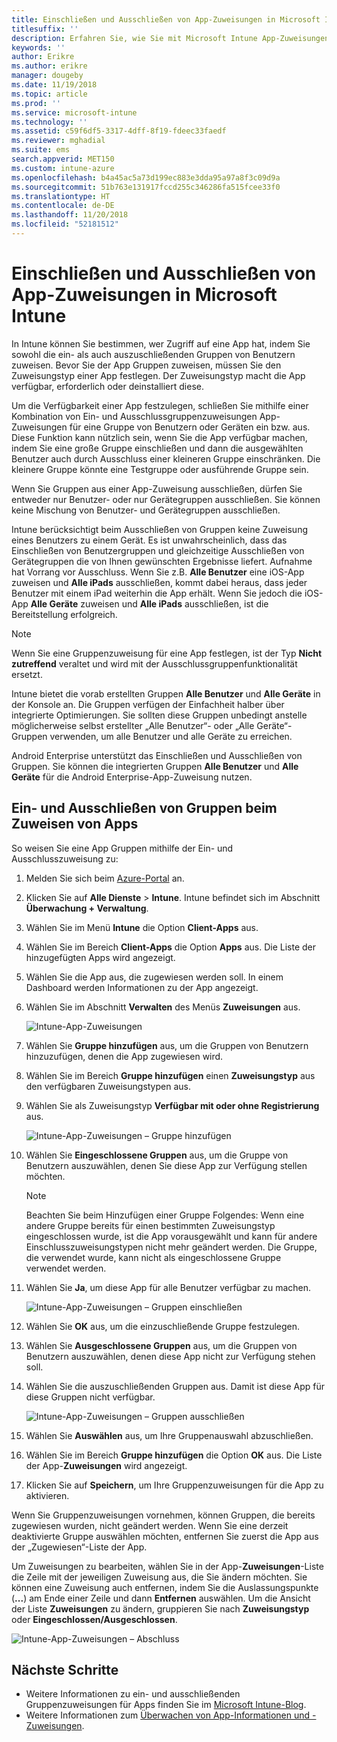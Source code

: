 ```yaml
---
title: Einschließen und Ausschließen von App-Zuweisungen in Microsoft Intune
titlesuffix: ''
description: Erfahren Sie, wie Sie mit Microsoft Intune App-Zuweisungen ein- und ausschließen können.
keywords: ''
author: Erikre
ms.author: erikre
manager: dougeby
ms.date: 11/19/2018
ms.topic: article
ms.prod: ''
ms.service: microsoft-intune
ms.technology: ''
ms.assetid: c59f6df5-3317-4dff-8f19-fdeec33faedf
ms.reviewer: mghadial
ms.suite: ems
search.appverid: MET150
ms.custom: intune-azure
ms.openlocfilehash: b4a45ac5a73d199ec883e3dda95a97a8f3c09d9a
ms.sourcegitcommit: 51b763e131917fccd255c346286fa515fcee33f0
ms.translationtype: HT
ms.contentlocale: de-DE
ms.lasthandoff: 11/20/2018
ms.locfileid: "52181512"
---
```

# <a name="include-and-exclude-app-assignments-in-microsoft-intune"></a>Einschließen und Ausschließen von App-Zuweisungen in Microsoft Intune

In Intune können Sie bestimmen, wer Zugriff auf eine App hat, indem Sie sowohl die ein- als auch auszuschließenden Gruppen von Benutzern zuweisen. Bevor Sie der App Gruppen zuweisen, müssen Sie den Zuweisungstyp einer App festlegen. Der Zuweisungstyp macht die App verfügbar, erforderlich oder deinstalliert diese. 

Um die Verfügbarkeit einer App festzulegen, schließen Sie mithilfe einer Kombination von Ein- und Ausschlussgruppenzuweisungen App-Zuweisungen für eine Gruppe von Benutzern oder Geräten ein bzw. aus. Diese Funktion kann nützlich sein, wenn Sie die App verfügbar machen, indem Sie eine große Gruppe einschließen und dann die ausgewählten Benutzer auch durch Ausschluss einer kleineren Gruppe einschränken. Die kleinere Gruppe könnte eine Testgruppe oder ausführende Gruppe sein. 

Wenn Sie Gruppen aus einer App-Zuweisung ausschließen, dürfen Sie entweder nur Benutzer- oder nur Gerätegruppen ausschließen. Sie können keine Mischung von Benutzer- und Gerätegruppen ausschließen. 

Intune berücksichtigt beim Ausschließen von Gruppen keine Zuweisung eines Benutzers zu einem Gerät. Es ist unwahrscheinlich, dass das Einschließen von Benutzergruppen und gleichzeitige Ausschließen von Gerätegruppen die von Ihnen gewünschten Ergebnisse liefert. Aufnahme hat Vorrang vor Ausschluss. Wenn Sie z.B. **Alle Benutzer** eine iOS-App zuweisen und **Alle iPads** ausschließen, kommt dabei heraus, dass jeder Benutzer mit einem iPad weiterhin die App erhält. Wenn Sie jedoch die iOS-App **Alle Geräte** zuweisen und **Alle iPads** ausschließen, ist die Bereitstellung erfolgreich.  

> [!NOTE]
> Wenn Sie eine Gruppenzuweisung für eine App festlegen, ist der Typ **Nicht zutreffend** veraltet und wird mit der Ausschlussgruppenfunktionalität ersetzt. 
>
> Intune bietet die vorab erstellten Gruppen **Alle Benutzer** und **Alle Geräte** in der Konsole an. Die Gruppen verfügen der Einfachheit halber über integrierte Optimierungen. Sie sollten diese Gruppen unbedingt anstelle möglicherweise selbst erstellter „Alle Benutzer“- oder „Alle Geräte“-Gruppen verwenden, um alle Benutzer und alle Geräte zu erreichen.  
>
> Android Enterprise unterstützt das Einschließen und Ausschließen von Gruppen. Sie können die integrierten Gruppen **Alle Benutzer** und **Alle Geräte** für die Android Enterprise-App-Zuweisung nutzen. 


## <a name="include-and-exclude-groups-when-assigning-apps"></a>Ein- und Ausschließen von Gruppen beim Zuweisen von Apps 
So weisen Sie eine App Gruppen mithilfe der Ein- und Ausschlusszuweisung zu:
1. Melden Sie sich beim [Azure-Portal](https://portal.azure.com) an.
2. Klicken Sie auf **Alle Dienste** > **Intune**. Intune befindet sich im Abschnitt **Überwachung + Verwaltung**.
3. Wählen Sie im Menü **Intune** die Option **Client-Apps** aus.
4. Wählen Sie im Bereich **Client-Apps** die Option **Apps** aus. Die Liste der hinzugefügten Apps wird angezeigt.
5. Wählen Sie die App aus, die zugewiesen werden soll. In einem Dashboard werden Informationen zu der App angezeigt. 
6. Wählen Sie im Abschnitt **Verwalten** des Menüs **Zuweisungen** aus. 

    ![Intune-App-Zuweisungen](./media/apps-inc-exl-01.png)
7. Wählen Sie **Gruppe hinzufügen** aus, um die Gruppen von Benutzern hinzuzufügen, denen die App zugewiesen wird. 
8. Wählen Sie im Bereich **Gruppe hinzufügen** einen **Zuweisungstyp** aus den verfügbaren Zuweisungstypen aus.
9. Wählen Sie als Zuweisungstyp **Verfügbar mit oder ohne Registrierung** aus.

    ![Intune-App-Zuweisungen – Gruppe hinzufügen](./media/apps-inc-exl-02.png)
10. Wählen Sie **Eingeschlossene Gruppen** aus, um die Gruppe von Benutzern auszuwählen, denen Sie diese App zur Verfügung stellen möchten.

    > [!NOTE]
    > Beachten Sie beim Hinzufügen einer Gruppe Folgendes: Wenn eine andere Gruppe bereits für einen bestimmten Zuweisungstyp eingeschlossen wurde, ist die App vorausgewählt und kann für andere Einschlusszuweisungstypen nicht mehr geändert werden. Die Gruppe, die verwendet wurde, kann nicht als eingeschlossene Gruppe verwendet werden.

11. Wählen Sie **Ja**, um diese App für alle Benutzer verfügbar zu machen.

    ![Intune-App-Zuweisungen – Gruppen einschließen](./media/apps-inc-exl-03.png)
12. Wählen Sie **OK** aus, um die einzuschließende Gruppe festzulegen.
13. Wählen Sie **Ausgeschlossene Gruppen** aus, um die Gruppen von Benutzern auszuwählen, denen diese App nicht zur Verfügung stehen soll. 
14. Wählen Sie die auszuschließenden Gruppen aus. Damit ist diese App für diese Gruppen nicht verfügbar.

    ![Intune-App-Zuweisungen – Gruppen ausschließen](./media/apps-inc-exl-04.png)
15. Wählen Sie **Auswählen** aus, um Ihre Gruppenauswahl abzuschließen.
16. Wählen Sie im Bereich **Gruppe hinzufügen** die Option **OK** aus. Die Liste der App-**Zuweisungen** wird angezeigt.
17. Klicken Sie auf **Speichern**, um Ihre Gruppenzuweisungen für die App zu aktivieren.

Wenn Sie Gruppenzuweisungen vornehmen, können Gruppen, die bereits zugewiesen wurden, nicht geändert werden. Wenn Sie eine derzeit deaktivierte Gruppe auswählen möchten, entfernen Sie zuerst die App aus der „Zugewiesen“-Liste der App. 

Um Zuweisungen zu bearbeiten, wählen Sie in der App-**Zuweisungen**-Liste die Zeile mit der jeweiligen Zuweisung aus, die Sie ändern möchten. Sie können eine Zuweisung auch entfernen, indem Sie die Auslassungspunkte (**...**) am Ende einer Zeile und dann **Entfernen** auswählen. Um die Ansicht der Liste **Zuweisungen** zu ändern, gruppieren Sie nach **Zuweisungstyp** oder **Eingeschlossen/Ausgeschlossen**.

![Intune-App-Zuweisungen – Abschluss](./media/apps-inc-exl-05.png)

## <a name="next-steps"></a>Nächste Schritte

- Weitere Informationen zu ein- und ausschließenden Gruppenzuweisungen für Apps finden Sie im [Microsoft Intune-Blog](https://aka.ms/new_app_assignment_process).
- Weitere Informationen zum [Überwachen von App-Informationen und -Zuweisungen](apps-monitor.md).
